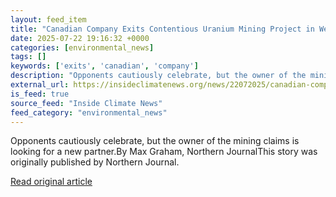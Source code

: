 ```yaml
---
layout: feed_item
title: "Canadian Company Exits Contentious Uranium Mining Project in Western Alaska"
date: 2025-07-22 19:16:32 +0000
categories: [environmental_news]
tags: []
keywords: ['exits', 'canadian', 'company']
description: "Opponents cautiously celebrate, but the owner of the mining claims is looking for a new partner"
external_url: https://insideclimatenews.org/news/22072025/canadian-company-exits-alaska-uranium-mining-project/
is_feed: true
source_feed: "Inside Climate News"
feed_category: "environmental_news"
---
```


Opponents cautiously celebrate, but the owner of the mining claims is looking for a new partner.By Max Graham, Northern JournalThis story was originally published by Northern Journal.

[Read original article](https://insideclimatenews.org/news/22072025/canadian-company-exits-alaska-uranium-mining-project/)
